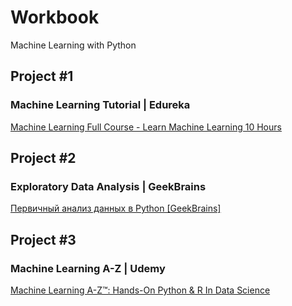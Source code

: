 
# Workbook 
Machine Learning with Python

## Project #1
### Machine Learning Tutorial | Edureka
[Machine Learning Full Course - Learn Machine Learning 10 Hours](https://youtu.be/GwIo3gDZCVQ)

## Project #2
### Exploratory Data Analysis | GeekBrains
[Первичный анализ данных в Python [GeekBrains]](https://youtu.be/J2o4RIN651Y)

## Project #3
### Machine Learning A-Z | Udemy
[Machine Learning A-Z™: Hands-On Python & R In Data Science](https://www.udemy.com/course/machinelearning/)

